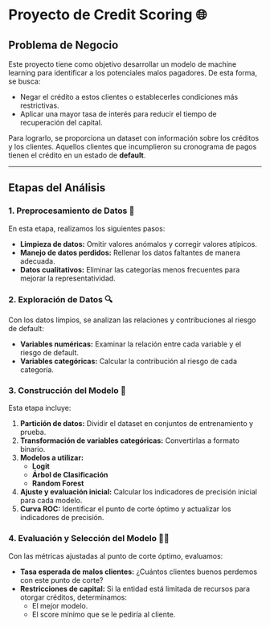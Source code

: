 # Proyecto de Credit Scoring 🌐

## Problema de Negocio

Este proyecto tiene como objetivo desarrollar un modelo de machine learning para identificar a los potenciales malos pagadores. De esta forma, se busca:

- Negar el crédito a estos clientes o establecerles condiciones más restrictivas.
- Aplicar una mayor tasa de interés para reducir el tiempo de recuperación del capital.

Para lograrlo, se proporciona un dataset con información sobre los créditos y los clientes. Aquellos clientes que incumplieron su cronograma de pagos tienen el crédito en un estado de **default**.

---

## Etapas del Análisis

### 1. Preprocesamiento de Datos 🔧

En esta etapa, realizamos los siguientes pasos:

- **Limpieza de datos:** Omitir valores anómalos y corregir valores atípicos.
- **Manejo de datos perdidos:** Rellenar los datos faltantes de manera adecuada.
- **Datos cualitativos:** Eliminar las categorías menos frecuentes para mejorar la representatividad.

### 2. Exploración de Datos 🔍

Con los datos limpios, se analizan las relaciones y contribuciones al riesgo de default:

- **Variables numéricas:** Examinar la relación entre cada variable y el riesgo de default.
- **Variables categóricas:** Calcular la contribución al riesgo de cada categoría.

### 3. Construcción del Modelo 🎨

Esta etapa incluye:

1. **Partición de datos:** Dividir el dataset en conjuntos de entrenamiento y prueba.
2. **Transformación de variables categóricas:** Convertirlas a formato binario.
3. **Modelos a utilizar:**
   - **Logit**
   - **Árbol de Clasificación**
   - **Random Forest**
4. **Ajuste y evaluación inicial:** Calcular los indicadores de precisión inicial para cada modelo.
5. **Curva ROC:** Identificar el punto de corte óptimo y actualizar los indicadores de precisión.

### 4. Evaluación y Selección del Modelo 🏋‍♂️

Con las métricas ajustadas al punto de corte óptimo, evaluamos:

- **Tasa esperada de malos clientes:** ¿Cuántos clientes buenos perdemos con este punto de corte?
- **Restricciones de capital:** Si la entidad está limitada de recursos para otorgar créditos, determinamos:
  - El mejor modelo.
  - El score mínimo que se le pediría al cliente.
